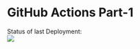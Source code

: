 # GitHub Actions Part-1 

Status of last Deployment:<br>
<img src="https://github.com/thisisdasha/Selenium/workflows/My-GitHubAction-Basic/badge.svg?branch=master"><br>
